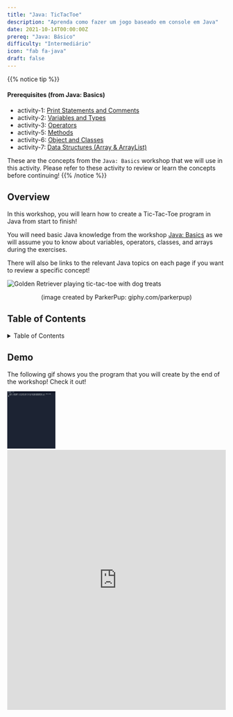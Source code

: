 ```yaml
---
title: "Java: TicTacToe"
description: "Aprenda como fazer um jogo baseado em console em Java"
date: 2021-10-14T00:00:00Z
prereq: "Java: Básico"
difficulty: "Intermediário"
icon: "fab fa-java"
draft: false
---
```


{{% notice tip %}}
#### Prerequisites (from Java: Basics)

- activity-1: <a href="../../java-basics/activity-1" target="_blank">Print Statements and Comments</a>
- activity-2: <a href="../../java-basics/activity-2" target="_blank">Variables and Types</a>
- activity-3: <a href="../../java-basics/activity-3" target="_blank">Operators</a>
- activity-5: <a href="../../java-basics/activity-5" target="_blank">Methods</a>
- activity-6: <a href="../../java-basics/activity-6" target="_blank">Object and Classes</a>
- activity-7: <a href="../../java-basics/activity-7" target="_blank">Data Structures (Array & ArrayList)</a>

These are the concepts from the `Java: Basics` workshop that we will use in this activity. Please refer to these activity to review or learn the concepts before continuing!
{{% /notice %}}

## Overview

In this workshop, you will learn how to create a Tic-Tac-Toe program in Java from start to finish! 

You will need basic Java knowledge from the workshop [Java: Basics](../java-basics) as we will assume you to know about variables, operators, classes, and arrays during the exercises.

There will also be links to the relevant Java topics on each page if you want to review a specific concept!

<img src="https://media.giphy.com/media/YnZPEeeC7q6pQEZw1I/giphy.gif" width="380" height="380" alt="Golden Retriever playing tic-tac-toe with dog treats" />
<p style="text-align: center; ">(image created by ParkerPup: giphy.com/parkerpup)</p>

## Table of Contents

<details close>
<summary>Table of Contents</summary>
{{% children /%}}
</details>

## Demo

The following gif shows you the program that you will create by the end of the workshop! Check it out!

<img src="images/tictactoe-demo.gif" height="30%" width="22%" title="Android Tic-Tac-Toe Game" alt="Android Tic-Tac-Toe Game"/>

<iframe height="600px" width="100%" 
 src="https://replit.com/@nuevofoundation/JavaTicTacToeDemo?lite=true&outputonly=1" scrolling="no" frameborder="no" allowtransparency="true" allowfullscreen="true" sandbox="allow-forms allow-pointer-lock allow-popups allow-same-origin allow-scripts allow-modals"></iframe>
